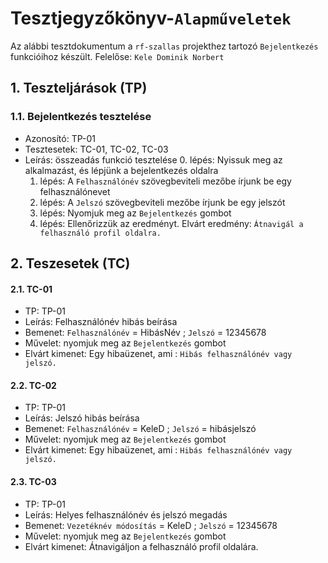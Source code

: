# Tesztjegyzőkönyv-`Alapműveletek`

Az alábbi tesztdokumentum a `rf-szallas` projekthez tartozó `Bejelentkezés` funkcióihoz készült. Felelőse: `Kele Dominik Norbert`

## 1. Teszteljárások (TP)

### 1.1. Bejelentkezés tesztelése 
- Azonosító: TP-01
- Tesztesetek: TC-01, TC-02, TC-03
- Leírás: összeadás funkció tesztelése
    0. lépés: Nyissuk meg az alkalmazást, és lépjünk a bejelentkezés oldalra
    1. lépés: A `Felhasználónév` szövegbeviteli mezőbe írjunk be egy felhasználónevet
    2. lépés: A `Jelszó` szövegbeviteli mezőbe írjunk be egy jelszót
    3. lépés: Nyomjuk meg az `Bejelentkezés` gombot
    4. lépés: Ellenőrizzük az eredményt. Elvárt eredmény: `Átnavigál a felhasználó profil oldalra.`

## 2. Teszesetek (TC)

#### 2.1. TC-01
- TP: TP-01
- Leírás: Felhasználónév hibás beírása
- Bemenet: `Felhasználónév` = HibásNév ; `Jelszó` = 12345678
- Művelet: nyomjuk meg az `Bejelentkezés` gombot
- Elvárt kimenet: Egy hibaüzenet, ami : `Hibás felhasználónév vagy jelszó.`

#### 2.2. TC-02
- TP: TP-01
- Leírás: Jelszó hibás beírása
- Bemenet: `Felhasználónév` = KeleD ; `Jelszó` = hibásjelszó
- Művelet: nyomjuk meg az `Bejelentkezés` gombot
- Elvárt kimenet: Egy hibaüzenet, ami : `Hibás felhasználónév vagy jelszó.`

#### 2.3. TC-03
- TP: TP-01
- Leírás: Helyes felhasználónév és jelszó megadás
- Bemenet: `Vezetéknév módosítás` =  KeleD ; `Jelszó` = 12345678
- Művelet: nyomjuk meg az `Bejelentkezés` gombot
- Elvárt kimenet: Átnavigáljon a felhasználó profil oldalára.
